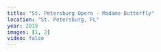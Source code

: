 ```yaml
---
title: "St. Petersburg Opera - Madame Butterfly"
location: "St. Petersburg, FL"
year: 2019
images: [1, 2]
video: false
---
```

